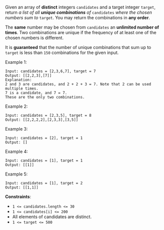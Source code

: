 Given an array of **distinct** integers `candidates` and a target integer `target`, return *a list of all **unique combinations** of* `candidates` *where the chosen numbers sum to* `target`. You may return the combinations in **any order**.

The **same** number may be chosen from `candidates` an **unlimited number of times**. Two combinations are unique if the frequency of at least one of the chosen numbers is different.

It is **guaranteed** that the number of unique combinations that sum up to `target` is less than `150` combinations for the given input.

Example 1:
```
Input: candidates = [2,3,6,7], target = 7
Output: [[2,2,3],[7]]
Explanation:
2 and 3 are candidates, and 2 + 2 + 3 = 7. Note that 2 can be used multiple times.
7 is a candidate, and 7 = 7.
These are the only two combinations.
```

Example 2:
```
Input: candidates = [2,3,5], target = 8
Output: [[2,2,2,2],[2,3,3],[3,5]]
```

Example 3:
```
Input: candidates = [2], target = 1
Output: []
```

Example 4:
```
Input: candidates = [1], target = 1
Output: [[1]]
```

Example 5:
```
Input: candidates = [1], target = 2
Output: [[1,1]]
```

**Constraints**:
* `1 <= candidates.length <= 30`
* `1 <= candidates[i] <= 200`
* All elements of candidates are distinct.
* `1 <= target <= 500`
